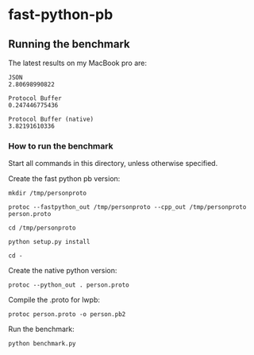 fast-python-pb
=====================

Running the benchmark
----------------------------

The latest results on my MacBook pro are:

    JSON
    2.80698990822

    Protocol Buffer
    0.247446775436

    Protocol Buffer (native)
    3.82191610336


### How to run the benchmark

Start all commands in this directory, unless otherwise specified.


Create the fast python pb version:

    mkdir /tmp/personproto

    protoc --fastpython_out /tmp/personproto --cpp_out /tmp/personproto person.proto

    cd /tmp/personproto

    python setup.py install

    cd -


Create the native python version:

    protoc --python_out . person.proto

Compile the .proto for lwpb:

    protoc person.proto -o person.pb2

Run the benchmark:

    python benchmark.py
